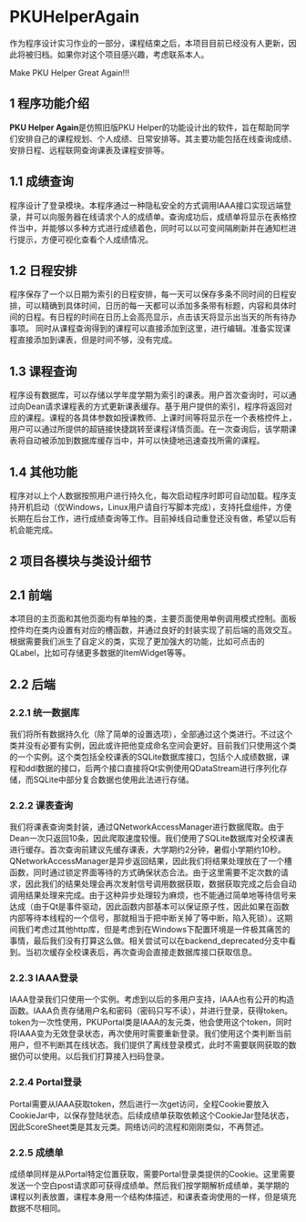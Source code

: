 # PKUHelperAgain

作为程序设计实习作业的一部分，课程结束之后，本项目目前已经没有人更新，因此将被归档。如果你对这个项目感兴趣，考虑联系本人。

Make PKU Helper Great Again!!!

## 1 程序功能介绍

**PKU Helper Again**是仿照旧版PKU Helper的功能设计出的软件，旨在帮助同学们安排自己的课程规划、个人成绩、日常安排等。其主要功能包括在线查询成绩、安排日程、远程联网查询课表及课程安排等。

## 1.1 成绩查询

程序设计了登录模块。本程序通过一种隐私安全的方式调用IAAA接口实现远端登录，并可以向服务器在线请求个人的成绩单。查询成功后，成绩单将显示在表格控件当中，并能够以多种方式进行成绩着色，同时可以以可变间隔刷新并在通知栏进行提示，方便可视化查看个人成绩情况。

## 1.2 日程安排

程序保存了一个以日期为索引的日程安排，每一天可以保存多条不同时间的日程安排，可以精确到具体时间，日历的每一天都可以添加多条带有标题，内容和具体时间的日程。有日程的时间在日历上会高亮显示，点击该天将显示出当天的所有待办事项。
同时从课程查询得到的课程可以直接添加到这里，进行编辑。准备实现课程直接添加到课表，但是时间不够，没有完成。

## 1.3 课程查询

程序设有数据库，可以存储以学年度学期为索引的课表。用户首次查询时，可以通过向Dean请求课程表的方式更新课表缓存。基于用户提供的索引，程序将返回对应的课程。课程的各具体参数如授课教师、上课时间等将显示在一个表格控件上，用户可以通过所提供的超链接快捷跳转至课程详情页面。在一次查询后，该学期课表将自动被添加到数据库缓存当中，并可以快捷地迅速查找所需的课程。

## 1.4 其他功能

程序对以上个人数据按照用户进行持久化，每次启动程序时即可自动加载。程序支持开机启动（仅Windows，Linux用户请自行写脚本完成），支持托盘组件，方便长期在后台工作，进行成绩查询等工作。目前掉线自动重登还没有做，希望以后有机会能完成。

## 2 项目各模块与类设计细节

## 2.1 前端

本项目的主页面和其他页面均有单独的类，主要页面使用单例调用模式控制。面板控件均在类内设置有对应的槽函数，并通过良好的封装实现了前后端的高效交互。根据需要我们派生了自定义的类，实现了更加强大的功能，比如可点击的QLabel，比如可存储更多数据的ItemWidget等等。

## 2.2 后端

### 2.2.1 统一数据库

我们将所有数据持久化（除了简单的设置选项），全部通过这个类进行。不过这个类并没有必要有实例，因此或许把他变成命名空间会更好。目前我们只使用这个类的一个实例。这个类包括全校课表的SQLite数据库接口，包括个人成绩数据，课程和ddl数据的接口，后两个接口直接将Qt实例使用QDataStream进行序列化存储，而SQLite中部分复合数据也使用此法进行存储。

### 2.2.2 课表查询

我们将课表查询类封装，通过QNetworkAccessManager进行数据爬取。由于Dean一次只返回10条，因此爬取速度较慢。我们使用了SQLite数据库对全校课表进行缓存。首次查询前建议先缓存课表，大学期约2分钟，暑假小学期约10秒。QNetworkAccessManager是异步返回结果，因此我们将结果处理放在了一个槽函数，同时通过锁定界面等待的方式确保状态合法。由于这里需要不定次数的请求，因此我们的结果处理会再次发射信号调用数据获取，数据获取完成之后会自动调用结果处理来完成。由于这种异步处理较为麻烦，也不能通过简单地等待信号来达成（由于Qt是事件驱动，因此函数内部基本可以保证原子性，因此如果在函数内部等待本线程的一个信号，那就相当于把中断关掉了等中断，陷入死锁）。这期间我们考虑过其他http库，但是考虑到在Windows下配置环境是一件极其痛苦的事情，最后我们没有打算这么做。相关尝试可以在backend_deprecated分支中看到。当初次缓存全校课表后，再次查询会直接走数据库接口获取信息。

### 2.2.3 IAAA登录

IAAA登录我们只使用一个实例。考虑到以后的多用户支持，IAAA也有公开的构造函数。IAAA负责存储用户名和密码（密码只写不读），并进行登录，获得token。token为一次性使用，PKUPortal类是IAAA的友元类，他会使用这个token，同时将IAAA变为无效登录状态，再次使用时需要重新登录。我们使用这个类判断当前用户，但不判断其在线状态。我们提供了离线登录模式，此时不需要联网获取的数据仍可以使用。以后我们打算接入扫码登录。

### 2.2.4 Portal登录

Portal需要从IAAA获取token，然后进行一次get访问，全程Cookie要放入CookieJar中，以保存登陆状态。后续成绩单获取依赖这个CookieJar登陆状态，因此ScoreSheet类是其友元类。网络访问的流程和刚刚类似，不再赘述。

### 2.2.5 成绩单

成绩单同样是从Portal特定位置获取，需要Portal登录类提供的Cookie。这里需要发送一个空白post请求即可获得成绩单。然后我们按学期解析成绩单，美学期的课程以列表放置，课程本身用一个结构体描述，和课表查询使用的一样，但是填充数据不尽相同。
